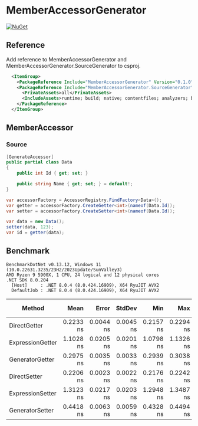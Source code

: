 # MemberAccessorGenerator

[![NuGet](https://img.shields.io/nuget/v/MemberAccessorGenerator.svg)](https://www.nuget.org/packages/MemberAccessorGenerator)

## Reference

Add reference to MemberAccessorGenerator and MemberAccessorGenerator.SourceGenerator to csproj.

```xml
  <ItemGroup>
    <PackageReference Include="MemberAccessorGenerator" Version="0.1.0" />
    <PackageReference Include="MemberAccessorGenerator.SourceGenerator" Version="0.1.0">
      <PrivateAssets>all</PrivateAssets>
      <IncludeAssets>runtime; build; native; contentfiles; analyzers; buildtransitive</IncludeAssets>
    </PackageReference>
  </ItemGroup>
```

## MemberAccessor

### Source

```csharp
[GenerateAccessor]
public partial class Data
{
    public int Id { get; set; }

    public string Name { get; set; } = default!;
}
```

```csharp
var accessorFactory = AccessorRegistry.FindFactory<Data>();
var getter = accessorFactory.CreateGetter<int>(nameof(Data.Id));
var setter = accessorFactory.CreateSetter<int>(nameof(Data.Id));

var data = new Data();
setter(data, 123);
var id = getter(data);
```

## Benchmark

```
BenchmarkDotNet v0.13.12, Windows 11 (10.0.22631.3235/23H2/2023Update/SunValley3)
AMD Ryzen 9 5900X, 1 CPU, 24 logical and 12 physical cores
.NET SDK 8.0.204
  [Host]     : .NET 8.0.4 (8.0.424.16909), X64 RyuJIT AVX2
  DefaultJob : .NET 8.0.4 (8.0.424.16909), X64 RyuJIT AVX2
```
| Method           | Mean      | Error     | StdDev    | Min       | Max       | P90       | Code Size | Allocated |
|----------------- |----------:|----------:|----------:|----------:|----------:|----------:|----------:|----------:|
| DirectGetter     | 0.2233 ns | 0.0044 ns | 0.0045 ns | 0.2157 ns | 0.2294 ns | 0.2282 ns |      12 B |         - |
| ExpressionGetter | 1.1028 ns | 0.0205 ns | 0.0201 ns | 1.0798 ns | 1.1326 ns | 1.1289 ns |      57 B |         - |
| GeneratorGetter  | 0.2975 ns | 0.0035 ns | 0.0033 ns | 0.2939 ns | 0.3038 ns | 0.3016 ns |      75 B |         - |
| DirectSetter     | 0.2206 ns | 0.0023 ns | 0.0022 ns | 0.2176 ns | 0.2242 ns | 0.2236 ns |      31 B |         - |
| ExpressionSetter | 1.3123 ns | 0.0217 ns | 0.0203 ns | 1.2948 ns | 1.3487 ns | 1.3466 ns |      60 B |         - |
| GeneratorSetter  | 0.4418 ns | 0.0063 ns | 0.0059 ns | 0.4328 ns | 0.4494 ns | 0.4484 ns |      83 B |         - |

